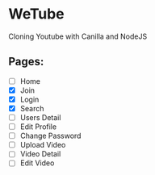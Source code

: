 # WeTube

Cloning Youtube with Canilla and NodeJS

## Pages:

- [ ] Home
- [x] Join
- [x] Login
- [x] Search
- [ ] Users Detail
- [ ] Edit Profile
- [ ] Change Password
- [ ] Upload Video
- [ ] Video Detail
- [ ] Edit Video